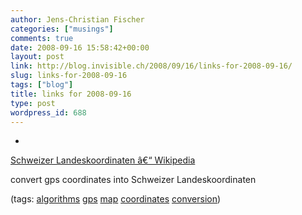 ```yaml
---
author: Jens-Christian Fischer
categories: ["musings"]
comments: true
date: 2008-09-16 15:58:42+00:00
layout: post
link: http://blog.invisible.ch/2008/09/16/links-for-2008-09-16/
slug: links-for-2008-09-16
tags: ["blog"]
title: links for 2008-09-16
type: post
wordpress_id: 688
---
```


  * 
                

[Schweizer Landeskoordinaten â€“ Wikipedia](http://de.wikipedia.org/wiki/Schweizer_Landeskoordinaten#Umrechnung_WGS84_auf_CH1903)


                

convert gps coordinates into Schweizer Landeskoordinaten


                

(tags: [algorithms](http://delicious.com/jaycee/algorithms) [gps](http://delicious.com/jaycee/gps) [map](http://delicious.com/jaycee/map) [coordinates](http://delicious.com/jaycee/coordinates) [conversion](http://delicious.com/jaycee/conversion))


            
